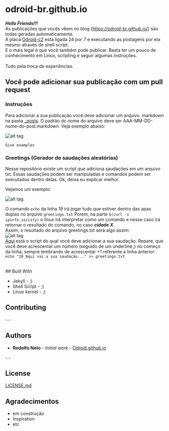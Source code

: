 # odroid-br.github.io

***Hello Friends!!!*** <br />
As publicações que vocês vêem no blog (https://odroid-br.github.io/) são todas geradas automaticamente. <br />
A placa [Odroid-c2](http://www.hardkernel.com/main/products/prdt_info.php) está ligada 24 por 7 e executando as postagens por ela mesmo através de shell script. <br />
E o mais legal é que você também pode publicar. Basta ter um pouco de conhecimento em Linux, scripting e seguir algumas instruções.<br />
<br />
Tudo pela troca de experiências. <br />

## Você pode adicionar sua publicação com um pull request

### Instruções

Para adicionar a sua publicação você deve adicionar um arquivo .markdown na pasta [_posts](https://github.com/odroid-br/odroid-br.github.io/tree/master/_posts). O padrão do nome do arquivo deve ser AAA-MM-DD-nome-do-post.markdown. Veja exemplo abaixo: <br />

![alt tag](https://github.com/odroid-br/odroid-br.github.io/blob/master/downloads/_posts.PNG)


```
Give examples
```

### Greetings (Gerador de saudações aleatórias)

Nesse repositório existe um script que adiciona saudações em um arquivo txt. Essas saudações podem ser manipuladas e comandos podem ser executados dentro delas. Ok, deixa eu explicar melhor.

Vejamos um exemplo:

![alt tag](https://github.com/odroid-br/odroid-br.github.io/blob/master/downloads/echo.PNG)

O comando `echo` da linha 19 irá jogar tudo que estiver dentro das apas duplas no arquivo `greetings.txt`
Porem, na parte `$(curl -s ipinfo.io/city)` o linux irá interpretar como um comando e nesse caso irá retornar o resultado do comando, no caso ***cidade X***. <br />
Assim, o resultado do arquivo greetings.txt será algo assim: <br />
![alt tag](https://github.com/odroid-br/odroid-br.github.io/blob/master/downloads/echo2.PNG)
<br />
[Aqui](https://github.com/odroid-br/odroid-br.github.io/blob/master/_scripts/greetings.sh) está o script do qual você deve adicionar a sua saudação.
Repare, que você deve acrescentar um número (seguido de um underline_) no começo da linha, sempre lembrando de acrescentar +1 referente a linha anterior: <br /> 
`echo "10_Aqui vai a sua saudação..." >> greetings.txt`

<br />
## Built With

* Jekyll - ;)
* Shell Script - ;)
* Linux kernel - ;)

## Contributing

-.-

## Authors

* **Rodolfo Neto** - *Initial work* - [Odroid.github.io](https://odroid-br.github.io)

-.-

## License

[LICENSE.md](LICENSE.md)

## Agradecimentos

* em construção
* Inspiration
* etc

